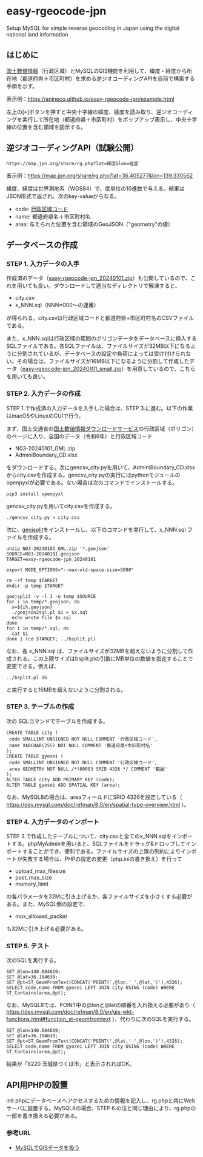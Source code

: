 # easy-rgeocode-jpn
Setup MySQL for simple reverse geocoding in Japan using the digital national land information

## はじめに
[国土数値情報](https://nlftp.mlit.go.jp/)（行政区域）とMySQLのGIS機能を利用して、緯度・経度から所在地（都道府県＋市区町村）を求める逆ジオコーディングAPIを自前で構築する手順を示す。

表示例：https://anineco.github.io/easy-rgeocode-jpn/example.html

左上の[⌖]ボタンを押すと中央十字線の緯度、経度を読み取り、逆ジオコーディングを実行して所在地（都道府県＋市区町村）をポップアップ表示し、中央十字線の位置を含む領域を図示する。

## 逆ジオコーディングAPI（試験公開）
```
https://map.jpn.org/share/rg.php?lat=緯度&lon=経度
```
表示例：https://map.jpn.org/share/rg.php?lat=36.405277&lon=139.330562

緯度、経度は世界測地系（WGS84）で、度単位の10進数で与える。結果はJSON形式で返され、次のkey-valueからなる。
* code: [行政区域コード](https://nlftp.mlit.go.jp/ksj/gml/codelist/AdminiBoundary_CD.xlsx)
* name: 都道府県名＋市区町村名
* area: 与えられた位置を含む領域のGeoJSON（"geometry"の値）

## データベースの作成

### STEP 1. 入力データの入手

作成済のデータ（[easy-rgeocode-jpn_20240101.zip](https://map.jpn.org/share/easy-rgeocode-jpn_20240101.zip)）も公開しているので、これを用いても良い。ダウンロードして適当なディレクトリで解凍すると、
* city.csv
* x_NNN.sql（NNN=000〜の連番）

が得られる。city.csvは行政区域コードと都道府県+市区町村名のCSVファイルである。

また、x_NNN.sqlは行政区域の範囲のポリゴンデータをデータベースに挿入するSQLファイルである。各SQLファイルは、ファイルサイズが32MB以下になるように分割されているが、データベースの設定や負荷によっては受け付けられない。その場合は、ファイルサイズが16MB以下になるように分割して作成したデータ（[easy-rgeocode-jpn_20240101_small.zip](https://map.jpn.org/share/easy-rgeocode-jpn_20240101_small.zip)）を用意しているので、こちらを用いても良い。

### STEP 2. 入力データの作成

STEP 1.で作成済の入力データを入手した場合は、STEP 3.に進む。以下の作業はmacOSやLinuxのCUIで行う。

まず、国土交通省の[国土数値情報ダウンロードサービス](https://nlftp.mlit.go.jp/ksj/)の行政区域（ポリゴン）のページに入り、全国のデータ（令和6年）と行政区域コード
* N03-20240101_GML.zip
* AdminiBoundary_CD.xlsx

をダウンロードする。次にgencsv_city.pyを用いて、AdminiBoundary_CD.xlsxからcity.csvを作成する。gencsv_city.pyの実行にはpythonモジュールのopenpyxlが必要である。ない場合は次のコマンドでインストールする。
```
pip3 install openpyxl
```

gencsv_city.pyを用いてcity.csvを作成する。
```
./gencsv_city.py > city.csv
```

次に、[geojsplit](https://www.npmjs.com/package/geojsplit)をインストールし、以下のコマンドを実行して、x_NNN.sql ファイルを作成する。
```
unzip N03-20240101_GML.zip '*.geojson'
SOURCE=N03-20240101.geojson
TARGET=easy-rgeocode-jpn_20240101

export NODE_OPTIONS="--max-old-space-size=5000"

rm -rf temp $TARGET
mkdir -p temp $TARGET

geojsplit -v -l 1 -o temp $SOURCE
for i in temp/*.geojson; do
  x=${i%.geojson}
  ./geojson2sql.pl $i > $x.sql
  echo wrote file $x.sql
done
for i in temp/*.sql; do
  cat $i
done | (cd $TARGET; ../bsplit.pl)
```

なお、各 x_NNN.sql は、ファイルサイズが32MBを超えないように分割して作成される。この上限サイズはbsplit.plの引数にMB単位の数値を指定することで変更できる。例えば、
```
../bsplit.pl 16
```
と実行すると16MBを超えないように分割される。

### STEP 3. テーブルの作成

次の SQLコマンドでテーブルを作成する。
```
CREATE TABLE city (
 code SMALLINT UNSIGNED NOT NULL COMMENT '行政区域コード',
 name VARCHAR(255) NOT NULL COMMENT '都道府県+市区町村名'
);
CREATE TABLE gyosei (
 code SMALLINT UNSIGNED NOT NULL COMMENT '行政区域コード',
 area GEOMETRY NOT NULL /*!80003 SRID 4326 */ COMMENT '範囲'
);
ALTER TABLE city ADD PRIMARY KEY (code);
ALTER TABLE gyosei ADD SPATIAL KEY (area);
```

なお、MySQL8の場合は、areaフィールドにSRID 4326を設定している（
https://dev.mysql.com/doc/refman/8.0/en/spatial-type-overview.html
）。

### STEP 4. 入力データのインポート

STEP 3.で作成したテーブルについて、city.csvと全てのx_NNN.sqlをインポートする。phpMyAdminを用いると、SQLファイルをドラッグ&ドロップしてインポートすることができ、便利である。ファイルサイズの上限の制約によりインポートが失敗する場合は、PHPの設定の変更（php.iniの書き換え）を行って
* upload_max_filesize
* post_max_size
* memory_limit

の各パラメータを32Mに引き上げるか、各ファイルサイズを小さくする必要がある。また、MySQL側の設定で、
* max_allowed_packet

も32Mに引き上げる必要がある。

### STEP 5. テスト

次のSQLを実行する。
```
SET @lon=140.084619;
SET @lat=36.104638;
SET @pt=ST_GeomFromText(CONCAT('POINT(',@lon,' ',@lat,')'),4326);
SELECT code,name FROM gyosei LEFT JOIN city USING (code) WHERE ST_Contains(area,@pt);
```

なお、MySQL8では、POINT中の@lonと@latの順番を入れ換える必要があり（
https://dev.mysql.com/doc/refman/8.0/en/gis-wkt-functions.html#function_st-geomfromtext
）、代わりに次のSQLを実行する。
```
SET @lon=140.084619;
SET @lat=36.104638;
SET @pt=ST_GeomFromText(CONCAT('POINT(',@lat,' ',@lon,')'),4326);
SELECT code,name FROM gyosei LEFT JOIN city USING (code) WHERE ST_Contains(area,@pt);
```

結果が「8220 茨城県つくば市」と表示されればOK。

## API用PHPの設置

init.phpにデータベースへアクセスするための情報を記入し、rg.phpと共にWebサーバに設置する。MySQL8の場合、STEP 6.の注と同じ理由により、rg.phpの一部を書き換える必要がある。

### 参考URL
* [MySQLでGISデータを扱う](https://qiita.com/onunu/items/59ef2c050b35773ced0d)
